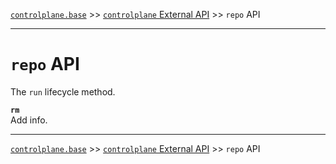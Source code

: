 [`controlplane.base`](../README.md) >> [`controlplane` External API](./CONTROLPLANE-BASE-EXTERNAL-API.md) >> `repo` API

-----

# `repo` API

The `run` lifecycle method.

__`rm`__  
Add info.  

-----
[`controlplane.base`](../README.md) >> [`controlplane` External API](./CONTROLPLANE-BASE-EXTERNAL-API.md) >> `repo` API
